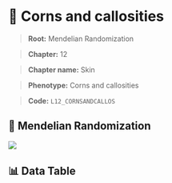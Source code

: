 # 🧪 Corns and callosities

> **Root:** Mendelian Randomization

> **Chapter:** 12  

> **Chapter name:** Skin

> **Phenotype:** Corns and callosities  

> **Code:** `L12_CORNSANDCALLOS`

## 🧬 Mendelian Randomization  

<img src="/MR/Figures/Forward/L12_CORNSANDCALLOS.png"/>

## 📊 Data Table

<CsvTableMRF src="/MR_Data/Forward/L12_CORNSANDCALLOS.csv"/>
